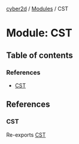 [cyber2d](../README.md) / [Modules](../modules.md) / CST

# Module: CST

## Table of contents

### References

- [CST](CST-1.md#cst)

## References

### CST

Re-exports [CST](CST.md#cst)
